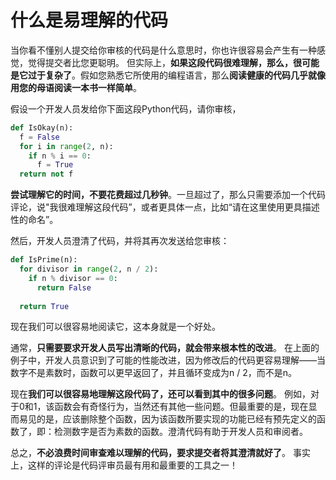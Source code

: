 # 什么是易理解的代码

当你看不懂别人提交给你审核的代码是什么意思时，你也许很容易会产生有一种感觉，觉得提交者比您更聪明。
但实际上，**如果这段代码很难理解，那么，很可能是它过于复杂了**。假如您熟悉它所使用的编程语言，那么**阅读健康的代码几乎就像用您的母语阅读一本书一样简单**。

假设一个开发人员发给你下面这段Python代码，请你审核，

```python
def IsOkay(n):
  f = False
  for i in range(2, n):
    if n % i == 0:
      f = True
  return not f
```

**尝试理解它的时间，不要花费超过几秒钟**。一旦超过了，那么只需要添加一个代码评论，说"我很难理解这段代码”，或者更具体一点，比如“请在这里使用更具描述性的命名”。



然后，开发人员澄清了代码，并将其再次发送给您审核：

```python
def IsPrime(n):
  for divisor in range(2, n / 2):
    if n % divisor == 0:
      return False
  
  return True
```

现在我们可以很容易地阅读它，这本身就是一个好处。

通常，**只需要要求开发人员写出清晰的代码，就会带来根本性的改进**。 在上面的例子中，开发人员意识到了可能的性能改进，因为修改后的代码更容易理解——当数字不是素数时，函数可以更早返回了，并且循环变成为n / 2，而不是n。

现在**我们可以很容易地理解这段代码了，还可以看到其中的很多问题**。 例如，对于0和1，该函数会有奇怪行为，当然还有其他一些问题。但最重要的是，现在显而易见的是，应该删除整个函数，因为该函数所要实现的功能已经有预先定义的函数了，即：检测数字是否为素数的函数。澄清代码有助于开发人员和审阅者。

总之，**不必浪费时间审查难以理解的代码，要求提交者将其澄清就好了**。 事实上，这样的评论是代码评审员最有用和最重要的工具之一！